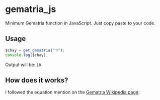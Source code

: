 # gematria_js
Minimum Gematria function in JavaScript. Just copy paste to your code. 

## Usage

```javascript
$chay = get_gematria("חי");
console.log($chay);
```

Output will be: ```18```

## How does it works?
I followed the equation mention on the [Gematria Wikipedia page](https://en.m.wikipedia.org/wiki/Gematria):

